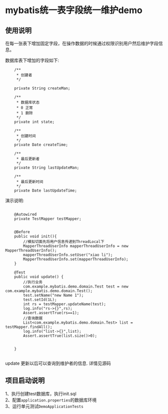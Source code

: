 # mybatis统一表字段统一维护demo

## 使用说明

在每一张表下增加固定字段，在操作数据的时候通过权限识别用户然后维护字段信息。

数据库表下增加的字段如下:

```
    /**
     * 创建者
     */

    private String createMan;

    /**
     * 数据库状态
     * 0 正常
     * 1 删除
     */
    private int state;

    /**
     * 创建时间
     */
    private Date createTime;

    /**
     * 最后更新者
     */
    private String lastUpdateMan;

    /**
     * 最后更新时间
     */
    private Date lastUpdateTime;
```

演示说明:

```

    @Autowired
    private TestMapper testMapper;


    @Before
    public void init(){
        //模拟切面先将用户信息传递到ThreadLocal下
        MapperThreadUserInfo mapperThreadUserInfo = new MapperThreadUserInfo();
        mapperThreadUserInfo.setUser("xiao li");
        MapperThreadUserInfo.set(mapperThreadUserInfo);
    }

    @Test
    public void update() {
        //执行业务
        com.example.mybatis.demo.domain.Test test = new com.example.mybatis.demo.domain.Test();
        test.setName("new Name 1");
        test.setId(1L);
        int rs = testMapper.updateName(test);
        log.info("rs->{}",rs);
        Assert.assertTrue(rs==1);
        //查询数据
        List<com.example.mybatis.demo.domain.Test> list =  testMapper.findAll();
        log.info("list->{}",list);
        Assert.assertTrue(list.size()>0);
        
        
    }
    
```
update 更新以后可以查询到维护者的信息. 详情见源码

## 项目启动说明

1、执行创建test数据库，执行init.sql   
2、配置`application.properties`的数据库环境   
3、运行单元测试`DemoApplicationTests`   
